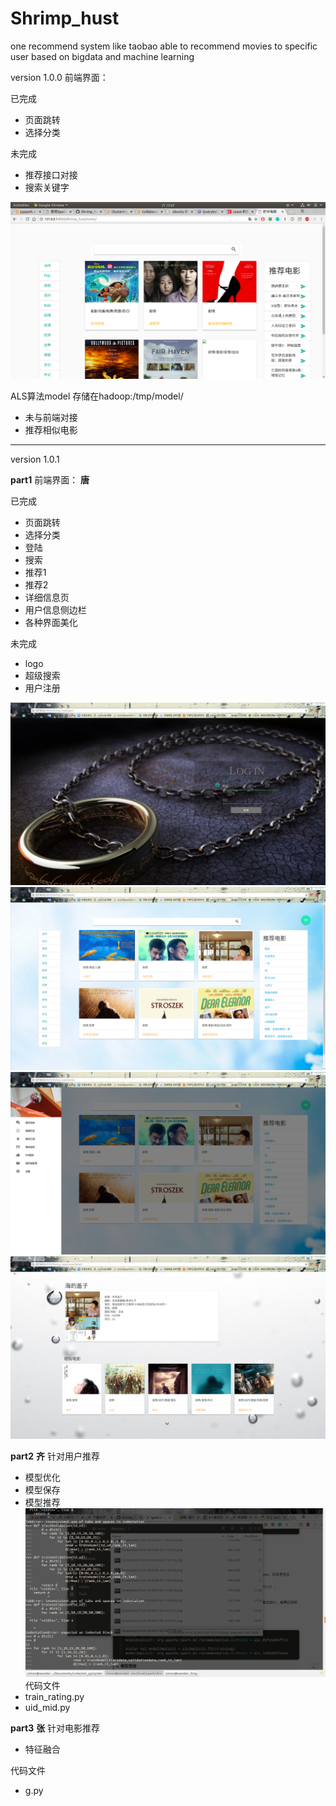 # Shrimp_hust
one recommend system like taobao able to recommend movies to specific user based on bigdata and machine learning

version 1.0.0
前端界面：


已完成

* 页面跳转
* 选择分类

未完成

* 推荐接口对接
* 搜索关键字

![1530350870483](assert/1530350870483.png)



ALS算法model 存储在hadoop:/tmp/model/

* 未与前端对接
* 推荐相似电影
------------------------------------
version 1.0.1

**part1**
前端界面：     **唐**

已完成
* 页面跳转
* 选择分类
* 登陆
* 搜索
* 推荐1
* 推荐2
* 详细信息页
* 用户信息侧边栏
* 各种界面美化

未完成
* logo
* 超级搜索
* 用户注册


![1530350870483](assert/login.png)
![1530350870483](assert/index.png)
![1530350870483](assert/user.png)
![1530350870483](assert/深度截图_google-chrome_20180703174810.png)


**part2**     **齐**
针对用户推荐
* 模型优化
* 模型保存
* 模型推荐
![training srceenshot](assert/training_sc.png)
代码文件 
* train_rating.py
* uid_mid.py

**part3**     **张**
针对电影推荐
* 特征融合

代码文件
* g.py
